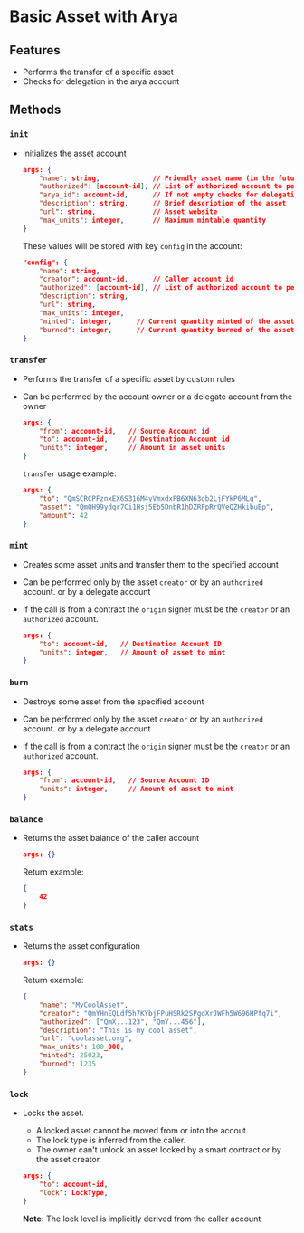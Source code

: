 Basic Asset with Arya
===

## Features

 - Performs the transfer of a specific asset
 - Checks for delegation in the arya account

## Methods

### `init`

-   Initializes the asset account

    ```json
    args: {
        "name": string,             // Friendly asset name (in the future could be the asset alias)
        "authorized": [account-id], // List of authorized account to perform mint and burn methods
        "arya_id": account-id,      // If not empty checks for delegation in arya account   
        "description": string,      // Brief description of the asset
        "url": string,              // Asset website
        "max_units": integer,       // Maximum mintable quantity
    }
    ```
    These values will be stored with key `config` in the account:

    ```json
    "config": {
        "name": string,
        "creator": account-id,      // Caller account id
        "authorized": [account-id], // List of authorized account to perform mint and burn methods
        "description": string,
        "url": string,
        "max_units": integer,
        "minted": integer,      // Current quantity minted of the asset
        "burned": integer,      // Current quantity burned of the asset
    }
    ```

### `transfer`

-   Performs the transfer of a specific asset by custom rules
-   Can be performed by the account owner or a delegate account from the owner

    ```json
    args: {
        "from": account-id,   // Source Account id
        "to": account-id,     // Destination Account id
        "units": integer,     // Amount in asset units
    }
    ```

    `transfer` usage example:

    ```json
    args: {
        "to": "QmSCRCPFznxEX6S316M4yVmxdxPB6XN63ob2LjFYkP6MLq",
        "asset": "QmQH99ydqr7Ci1Hsj5Eb5DnbR1hDZRFpRrQVeQZHkibuEp",
        "amount": 42
    }
    ```

### `mint`

- Creates some asset units and transfer them to the specified account
- Can be performed only by the asset `creator` or by an `authorized` account.
  or by a delegate account

- If the call is from a contract the `origin` signer must be the `creator`
  or an `authorized` account.

    ```json
    args: {
        "to": account-id,   // Destination Account ID
        "units": integer,   // Amount of asset to mint
    }
    ```

### `burn`

- Destroys some asset from the specified account
- Can be performed only by the asset `creator` or by an `authorized` account.
  or by a delegate account
- If the call is from a contract the `origin` signer must be the `creator`
  or an `authorized` account.

    ```json
    args: {
        "from": account-id,   // Source Account ID
        "units": integer,     // Amount of asset to mint
    }
    ```

### `balance`

-   Returns the asset balance of the caller account

    ```json
    args: {}
    ```

    Return example:

    ```json
    {
        42
    }
    ```

### `stats`

-   Returns the asset configuration

    ```json
    args: {}
    ```

    Return example:

    ```json
    {
        "name": "MyCoolAsset",
        "creator": "QmYHnEQLdf5h7KYbjFPuHSRk2SPgdXrJWFh5W696HPfq7i",
        "authorized": ["QmX...123", "QmY...456"], 
        "description": "This is my cool asset",
        "url": "coolasset.org",
        "max_units": 100_000,
        "minted": 25023,
        "burned": 1235
    }
    ```

### `lock`

-   Locks the asset.

    -   A locked asset cannot be moved from or into the accout.
    -   The lock type is inferred from the caller.
    -   The owner can't unlock an asset locked by a smart contract or by the asset creator.

    ```json
    args: {
        "to": account-id,
        "lock": LockType,
    }
    ```

    **Note:** The lock level is implicitly derived from the caller account

